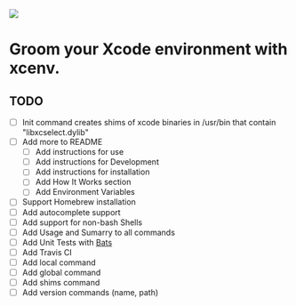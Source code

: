 <img src="https://img.shields.io/badge/Sponsor-Detroit%20Labs-000000.svg" />

# Groom your Xcode environment with xcenv.


## TODO

- [ ] Init command creates shims of xcode binaries in /usr/bin that contain "libxcselect.dylib"  
- [ ] Add more to README  
  - [ ] Add instructions for use  
  - [ ] Add instructions for Development  
  - [ ] Add instructions for installation 
  - [ ] Add How It Works section
  - [ ] Add Environment Variables 
- [ ] Support Homebrew installation  
- [ ] Add autocomplete support
- [ ] Add support for non-bash Shells
- [ ] Add Usage and Sumarry to all commands
- [ ] Add Unit Tests with [Bats](https://github.com/sstephenson/bats)
- [ ] Add Travis CI
- [ ] Add local command
- [ ] Add global command
- [ ] Add shims command 
- [ ] Add version commands (name, path)